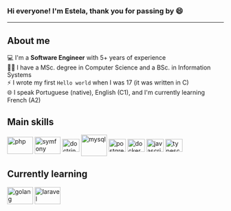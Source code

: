 ### Hi everyone! I'm Estela, thank you for passing by 😄
<hr />

## About me

:computer:  I'm a **Software Engineer** with 5+ years of experience </br>
:woman_student:  I have a MSc. degree in Computer Science and a BSc. in Information Systems </br>
⚡ I wrote my first `Hello world` when I was 17 (it was written in C) </br>
:globe_with_meridians: I speak Portuguese (native), English (C1), and I'm currently learning French (A2) </br>

## Main skills
<div style="display: inline_block">
  <img align="center" alt="php" height="40" width="60" src="https://cdn.jsdelivr.net/gh/devicons/devicon/icons/php/php-original.svg" />
  <img align="center" alt="symfony" height="40" width="60" src="https://cdn.jsdelivr.net/gh/devicons/devicon/icons/symfony/symfony-original-wordmark.svg" />
  <img align="center" alt="doctrine" height="30" width="40" src="https://cdn.jsdelivr.net/gh/devicons/devicon/icons/doctrine/doctrine-plain-wordmark.svg" />
  <img align="center" alt="mysql" height="50" width="60" src="https://cdn.jsdelivr.net/gh/devicons/devicon/icons/mysql/mysql-original-wordmark.svg" />
  <img align="center" alt="postgres" height="30" width="40" src="https://cdn.jsdelivr.net/gh/devicons/devicon/icons/postgresql/postgresql-original-wordmark.svg" />
  <img align="center" alt="docker" height="30" width="40" src="https://cdn.jsdelivr.net/gh/devicons/devicon/icons/docker/docker-original-wordmark.svg" />
  <img align="center" alt="javascript" height="30" width="40" src="https://cdn.jsdelivr.net/gh/devicons/devicon/icons/javascript/javascript-plain.svg" />
  <img align="center" alt="typescript" height="30" width="40" src="https://cdn.jsdelivr.net/gh/devicons/devicon/icons/typescript/typescript-plain.svg" />
<div>


## Currently learning
<div style="display: inline_block">
  <img align="center" alt="golang" height="40" width="60" src="https://cdn.jsdelivr.net/gh/devicons/devicon/icons/go/go-original-wordmark.svg" />
  <img align="center" alt="laravel" height="40" width="60" src="https://cdn.jsdelivr.net/gh/devicons/devicon/icons/laravel/laravel-plain-wordmark.svg" />
<div>
